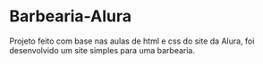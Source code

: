 # Barbearia-Alura
Projeto feito com base nas aulas de html e css do site da Alura, foi desenvolvido um site simples para uma barbearia.
